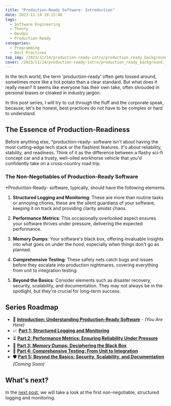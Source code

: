 ```yaml
---
title: "Production-Ready Software: Introduction"
date: 2023-11-14 19:15:48
tags:
  - Software Engineering
  - Theory
  - DevOps
  - Production-Ready
categories:
  - Programming
  - Best Practices
top_img: /2023/11/14/production-ready-intro/production_ready_background.jpg
cover: /2023/11/14/production-ready-intro/production_ready_background.jpg
---
```


In the tech world, the term 'production-ready' often gets tossed around, sometimes more like a hot potato than a clear standard. But what does it really mean? It seems like everyone has their own take, often shrouded in personal biases or cloaked in industry jargon.

In this post series, I will try to cut through the fluff and the corporate speak, because, let's be honest, best practices do not have to be complex or hard to understand.

## The Essence of Production-Readiness

Before anything else, *production-ready- software isn't about having the most cutting-edge tech stack or the flashiest features. It's about reliability, stability, and readiness. Think of it as the difference between a flashy sci-fi concept car and a trusty, well-oiled workhorse vehicle that you'd confidently take on a cross-country road trip.

### The Non-Negotiables of Production-Ready Software

*Production-Ready- software, typically, should have the following elements.

1. **Structured Logging and Monitoring**: These are more than routine tasks or annoying chores, these are the silent guardians of your software, keeping it on track and providing clarity amidst chaos.

2. **Performance Metrics**: This occasionally overlooked aspect ensures your software thrives under pressure, delivering the expected performance.

3. **Memory Dumps**: Your software's black box, offering invaluable insights into what goes on under the hood, especially when things don't go as planned.

4. **Comprehensive Testing**: These safety nets catch bugs and issues before they escalate into production nightmares, covering everything from unit to integration testing.

5. **Beyond the Basics**: Consider elements such as disaster recovery, security, scalability, and documentation. They may not always be in the spotlight, but they're crucial for long-term success.

## Series Roadmap

- 🔖 [**Introduction: Understanding Production-Ready Software**](https://www.graymatterdeveloper.com/2023/11/14/production-ready-intro/) - *(You Are Here)*
- 📈 [**Part 1: Structured Logging and Monitoring**](https://www.graymatterdeveloper.com/2023/11/14/production-ready-logging-monitoring/)
- ⏳ [**Part 2: Performance Metrics: Ensuring Reliability Under Pressure**](https://www.graymatterdeveloper.com/2023/11/15/production-ready-performance-metrics/)
- 🧰 [**Part 3: Memory Dumps: Deciphering the Black Box**](https://www.graymatterdeveloper.com/2023/11/15/production-ready-memory-dumps/)
- 🧪 [**Part 4: Comprehensive Testing: From Unit to Integration**](https://www.graymatterdeveloper.com/2023/11/18/production-ready-testing/)
- 🛡️ [**Part 5: Beyond the Basics: Security, Scalability, and Documentation**](#) *(Coming Soon)*

## What's next?

In the [next post](https://www.graymatterdeveloper.com/2023/11/14/production-ready-logging-monitoring/), we will take a look at the first non-negotiable, structured logging and monitoring.
